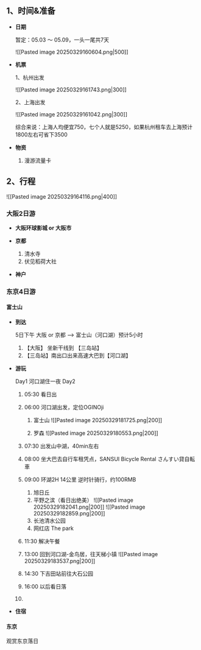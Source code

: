 
## 1、时间&准备

-  **日期**
  
	暂定：05.03 ～ 05.09，一头一尾共7天
	
	![[Pasted image 20250329160604.png|500]]

-  **机票**
  
	 1、杭州出发
	 
	![[Pasted image 20250329161743.png|300]]
	
	2、上海出发
	
	![[Pasted image 20250329161042.png|300]]
	
	综合来说：上海人均便宜750，七个人就是5250，如果杭州租车去上海预计1800左右可省下3500

- **物资**

	1.  漫游流量卡


## 2、行程


![[Pasted image 20250329164116.png|400]]

### 大阪2日游

-  **大阪环球影城 or 大阪市**

-  **京都**
	
	1. 清水寺
	2. 伏见稻荷大社

-  **神户**


### 东京4日游


#### 富士山

-  **到达**

	5日下午 大阪 or 京都 --> 富士山（河口湖）预计5小时
	
	1. 【大阪】 坐新干线到 【三岛站】 
	2. 【三岛站】南出口出来高速大巴到【河口湖】


-  **游玩**

	Day1 河口湖住一夜
	Day2 
	1. 05:30 看日出
	   
	2. 06:00 河口湖出发，定位OGINOji
	   
		1.  富士山
		   ![[Pasted image 20250329181725.png|200]]
		   
		2. 罗森
			![[Pasted image 20250329180553.png|200]]
			
	3.  07:30 出发山中湖，40min左右
	4.  08:00 坐大巴去自行车租凭点，SANSUI Bicycle Rental さんすい貸自転車
	5.  09:00 环湖2H 14公里 逆时针骑行，约100RMB
		1.  旭日丘
		2. 平野之滨（看日出绝美）
		   ![[Pasted image 20250329182041.png|200]]
		   ![[Pasted image 20250329182859.png|200]]
		3. 长池清水公园
		4. 网红店 The park
	   
	6.  11:30 解决午餐
	7.  13:00 回到河口湖-金鸟居，往天梯小镇
	   ![[Pasted image 20250329183537.png|200]]
	8. 14:30 下吉田站前往大石公园
	9. 16:00 以后看日落
	10. 
	   

-  **住宿**



#### 东京


观赏东京落日

